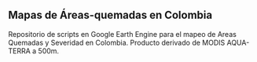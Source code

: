 ## Mapas de Áreas-quemadas en Colombia
Repositorio de scripts en Google Earth Engine para el mapeo de Areas Quemadas y Severidad en Colombia. Producto derivado de MODIS AQUA-TERRA a 500m. 
